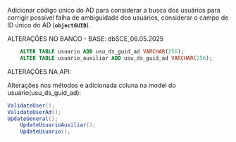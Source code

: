 
Adicionar código único do AD para considerar a busca dos usuários para corrigir possível falha de ambiguidade dos usuários, considerar o campo de ID único do AD (**`objectGUID`**).

ALTERAÇÕES NO BANCO - BASE: dbSCE_06.05.2025

```sql
	ALTER TABLE usuario ADD usu_ds_guid_ad VARCHAR(256);
	ALTER TABLE usuario_auxiliar ADD usu_ds_guid_ad VARCHAR(256);
```

ALTERAÇÕES NA API:

Alterações nos métodos e adicionada coluna na model do usuário(usu_ds_guid_ad):

```c#
ValidateUser();
ValidateUserAd();
UpdateGeneral();
	UpdateUsuarioAuxiliar();
	UpdateUsuario();
```

